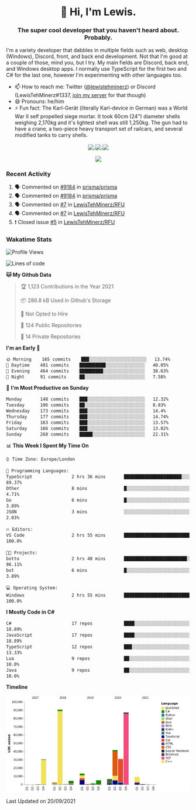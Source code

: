 <h1 align="center">👋 Hi, I'm Lewis.</h1>
<h3 align="center">The super cool developer that you haven't heard about. Probably.</h3>

I'm a variety developer that dabbles in multiple fields such as web, desktop (Windows), Discord, front, and back end development. Not that I'm good at a couple of those, mind you, but I try. My main fields are Discord, back end, and Windows desktop apps. I normally use TypeScript for the first two and C# for the last one, however I'm experimenting with other languages too.

- 📫 How to reach me: Twitter ([@lewistehminerz](https://twitter.com/lewistehminerz)) or Discord (LewisTehMinerz#1337, [join my server](https://discord.gg/XnUh7JB) for that though)
- 😄 Pronouns: he/him
- ⚡ Fun fact: The Karl-Gerät (literally Karl-device in German) was a World War II self propelled siege mortar. It took 60cm (24") diameter shells weighing 2,170kg and it's lightest shell was still 1,250kg. The gun had to have a crane, a two-piece heavy transport set of railcars, and several modified tanks to carry shells.

<p align="center">
  <a href="https://github.com/anuraghazra/github-readme-stats">
    <img align="center" src="https://github-readme-stats.vercel.app/api?username=LewisTehMinerz&count_private=true&show_icons=true&theme=gruvbox">
  </a>
  <a href="https://github.com/anuraghazra/github-readme-stats">
    <img align="center" src="https://github-readme-stats.vercel.app/api/top-langs?username=LewisTehMinerz&layout=compact&theme=gruvbox">
  </a>
  <a href="https://github.com/anuraghazra/github-readme-stats">
    <img align="center" src="https://github-readme-stats.vercel.app/api/wakatime?username=LewisTehMinerz&layout=compact&theme=gruvbox">
  </a>
</p>

<p align="center">
  <a href="https://github.com/ryo-ma/github-profile-trophy">
    <img align="center" src="https://github-profile-trophy.vercel.app/?username=LewisTehMinerz&theme=gruvbox">
  </a>
</p>

### Recent Activity
<!--START_SECTION:activity-->
1. 🗣 Commented on [#9184](https://github.com/prisma/prisma/issues/9184) in [prisma/prisma](https://github.com/prisma/prisma)
2. 🗣 Commented on [#9184](https://github.com/prisma/prisma/issues/9184) in [prisma/prisma](https://github.com/prisma/prisma)
3. 🗣 Commented on [#7](https://github.com/LewisTehMinerz/RFU/issues/7) in [LewisTehMinerz/RFU](https://github.com/LewisTehMinerz/RFU)
4. 🗣 Commented on [#7](https://github.com/LewisTehMinerz/RFU/issues/7) in [LewisTehMinerz/RFU](https://github.com/LewisTehMinerz/RFU)
5. ❗️ Closed issue [#5](https://github.com/LewisTehMinerz/RFU/issues/5) in [LewisTehMinerz/RFU](https://github.com/LewisTehMinerz/RFU)
<!--END_SECTION:activity-->

### Wakatime Stats
<!--START_SECTION:waka-->
![Profile Views](http://img.shields.io/badge/Profile%20Views-22-blue)

![Lines of code](https://img.shields.io/badge/From%20Hello%20World%20I%27ve%20Written-328323%20lines%20of%20code-blue)

**🐱 My Github Data** 

> 🏆 1,123 Contributions in the Year 2021
 > 
> 📦 286.8 kB Used in Github's Storage 
 > 
> 🚫 Not Opted to Hire
 > 
> 📜 124 Public Repositories 
 > 
> 🔑 14 Private Repositories  
 > 
**I'm an Early 🐤** 

```text
🌞 Morning    165 commits    ███░░░░░░░░░░░░░░░░░░░░░░   13.74% 
🌆 Daytime    481 commits    ██████████░░░░░░░░░░░░░░░   40.05% 
🌃 Evening    464 commits    █████████░░░░░░░░░░░░░░░░   38.63% 
🌙 Night      91 commits     ██░░░░░░░░░░░░░░░░░░░░░░░   7.58%

```
📅 **I'm Most Productive on Sunday** 

```text
Monday       148 commits    ███░░░░░░░░░░░░░░░░░░░░░░   12.32% 
Tuesday      106 commits    ██░░░░░░░░░░░░░░░░░░░░░░░   8.83% 
Wednesday    173 commits    ███░░░░░░░░░░░░░░░░░░░░░░   14.4% 
Thursday     177 commits    ███░░░░░░░░░░░░░░░░░░░░░░   14.74% 
Friday       163 commits    ███░░░░░░░░░░░░░░░░░░░░░░   13.57% 
Saturday     166 commits    ███░░░░░░░░░░░░░░░░░░░░░░   13.82% 
Sunday       268 commits    █████░░░░░░░░░░░░░░░░░░░░   22.31%

```


📊 **This Week I Spent My Time On** 

```text
⌚︎ Time Zone: Europe/London

💬 Programming Languages: 
TypeScript               2 hrs 36 mins       ██████████████████████░░░   89.37% 
Other                    8 mins              █░░░░░░░░░░░░░░░░░░░░░░░░   4.71% 
Go                       6 mins              █░░░░░░░░░░░░░░░░░░░░░░░░   3.89% 
JSON                     3 mins              ░░░░░░░░░░░░░░░░░░░░░░░░░   2.03%

🔥 Editors: 
VS Code                  2 hrs 55 mins       █████████████████████████   100.0%

🐱‍💻 Projects: 
botto                    2 hrs 48 mins       ████████████████████████░   96.11% 
bot                      6 mins              █░░░░░░░░░░░░░░░░░░░░░░░░   3.89%

💻 Operating System: 
Windows                  2 hrs 55 mins       █████████████████████████   100.0%

```

**I Mostly Code in C#** 

```text
C#                       17 repos            ████░░░░░░░░░░░░░░░░░░░░░   18.89% 
JavaScript               17 repos            ████░░░░░░░░░░░░░░░░░░░░░   18.89% 
TypeScript               12 repos            ███░░░░░░░░░░░░░░░░░░░░░░   13.33% 
Lua                      9 repos             ██░░░░░░░░░░░░░░░░░░░░░░░   10.0% 
Java                     9 repos             ██░░░░░░░░░░░░░░░░░░░░░░░   10.0%

```


**Timeline**

![Chart not found](https://raw.githubusercontent.com/LewisTehMinerz/LewisTehMinerz/master/charts/bar_graph.png) 


 Last Updated on 20/09/2021
<!--END_SECTION:waka-->
